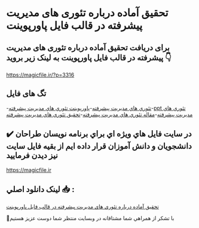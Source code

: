 # تحقیق آماده درباره تئوری های مدیریت پیشرفته در قالب فایل پاورپوینت

## برای دریافت تحقیق آماده درباره تئوری های مدیریت پیشرفته در قالب فایل پاورپوینت به لینک زیر بروید 👇

https://magicfile.ir/?p=3316

## تگ های فایل

-[تئوري هاي مديريت پيشرفته](https://magicfile.ir/product/%d8%aa%d8%ad%d9%82%d9%8a%d9%82-%d8%a2%d9%85%d8%a7%d8%af%d9%87-%d8%aa%d8%a6%d9%88%d8%b1%d9%8a-%d9%87%d8%a7%d9%8a-%d9%85%d8%af%d9%8a%d8%b1%d9%8a%d8%aa-%d9%be%d9%8a%d8%b4%d8%b1%d9%81%d8%aa%d9%87-%d9%be%d8%a7%d9%88%d8%b1%d9%be%d9%88%d9%8a%d9%86%d8%aa/)-[پاورپوینت تئوري هاي مديريت پيشرفته](https://magicfile.ir/product/%d8%aa%d8%ad%d9%82%d9%8a%d9%82-%d8%a2%d9%85%d8%a7%d8%af%d9%87-%d8%aa%d8%a6%d9%88%d8%b1%d9%8a-%d9%87%d8%a7%d9%8a-%d9%85%d8%af%d9%8a%d8%b1%d9%8a%d8%aa-%d9%be%d9%8a%d8%b4%d8%b1%d9%81%d8%aa%d9%87-%d9%be%d8%a7%d9%88%d8%b1%d9%be%d9%88%d9%8a%d9%86%d8%aa/)-[ppt تئوري هاي مديريت پيشرفته](https://magicfile.ir/product/%d8%aa%d8%ad%d9%82%d9%8a%d9%82-%d8%a2%d9%85%d8%a7%d8%af%d9%87-%d8%aa%d8%a6%d9%88%d8%b1%d9%8a-%d9%87%d8%a7%d9%8a-%d9%85%d8%af%d9%8a%d8%b1%d9%8a%d8%aa-%d9%be%d9%8a%d8%b4%d8%b1%d9%81%d8%aa%d9%87-%d9%be%d8%a7%d9%88%d8%b1%d9%be%d9%88%d9%8a%d9%86%d8%aa/)-[مقاله تئوري هاي مديريت پيشرفته](https://magicfile.ir/product/%d8%aa%d8%ad%d9%82%d9%8a%d9%82-%d8%a2%d9%85%d8%a7%d8%af%d9%87-%d8%aa%d8%a6%d9%88%d8%b1%d9%8a-%d9%87%d8%a7%d9%8a-%d9%85%d8%af%d9%8a%d8%b1%d9%8a%d8%aa-%d9%be%d9%8a%d8%b4%d8%b1%d9%81%d8%aa%d9%87-%d9%be%d8%a7%d9%88%d8%b1%d9%be%d9%88%d9%8a%d9%86%d8%aa/)-[تحقیق تئوري هاي مديريت پيشرفته](https://magicfile.ir/product/%d8%aa%d8%ad%d9%82%d9%8a%d9%82-%d8%a2%d9%85%d8%a7%d8%af%d9%87-%d8%aa%d8%a6%d9%88%d8%b1%d9%8a-%d9%87%d8%a7%d9%8a-%d9%85%d8%af%d9%8a%d8%b1%d9%8a%d8%aa-%d9%be%d9%8a%d8%b4%d8%b1%d9%81%d8%aa%d9%87-%d9%be%d8%a7%d9%88%d8%b1%d9%be%d9%88%d9%8a%d9%86%d8%aa/)

## ✔️ در سايت فايل هاي ويژه اي براي برنامه نويسان طراحان دانشجويان و دانش آموزان قرار داده ايم از بقيه فايل سايت نيز ديدن فرماييد

https://magicfile.ir


## لينک دانلود اصلي 📥 :

[تحقیق آماده درباره تئوری های مدیریت پیشرفته در قالب فایل پاورپوینت](https://magicfile.ir/product/%d8%aa%d8%ad%d9%82%d9%8a%d9%82-%d8%a2%d9%85%d8%a7%d8%af%d9%87-%d8%aa%d8%a6%d9%88%d8%b1%d9%8a-%d9%87%d8%a7%d9%8a-%d9%85%d8%af%d9%8a%d8%b1%d9%8a%d8%aa-%d9%be%d9%8a%d8%b4%d8%b1%d9%81%d8%aa%d9%87-%d9%be%d8%a7%d9%88%d8%b1%d9%be%d9%88%d9%8a%d9%86%d8%aa/) 


🙏با تشکر از همراهي شما مشتاقانه در وبسایت منتظر شما دوست عزیز هستیم

